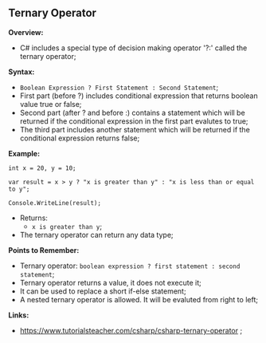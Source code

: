## Ternary Operator

**Overview:**

- C# includes a special type of decision making operator '?:' called the ternary operator;

**Syntax:**

- `Boolean Expression ? First Statement : Second Statement`;
- First part (before ?) includes conditional expression that returns boolean value true or false;
- Second part (after ? and before :) contains a statement which will be returned if the conditional expression in the first part evalutes to true;
- The third part includes another statement which will be returned if the conditional expression returns false;

**Example:**

```
int x = 20, y = 10;

var result = x > y ? "x is greater than y" : "x is less than or equal to y";

Console.WriteLine(result);
```

- Returns:
  - `x is greater than y`;
- The ternary operator can return any data type;

**Points to Remember:**

- Ternary operator: `boolean expression ? first statement : second statement`;
- Ternary operator returns a value, it does not execute it;
- It can be used to replace a short if-else statement;
- A nested ternary operator is allowed. It will be evaluted from right to left;

**Links:**

- https://www.tutorialsteacher.com/csharp/csharp-ternary-operator ;
